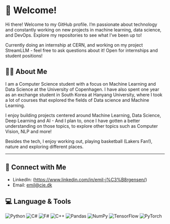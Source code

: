 # 👋 Welcome!

Hi there! Welcome to my GitHub profile. I’m passionate about technology and constantly working on new projects in machine learning, data science, and DevOps. Explore my repositories to see what I’ve been up to!

Currently doing an internship at CERN, and working on my project StreamLLM - feel free to ask questions about it!
Open for internships and student positions!


## 🧑‍💻 About Me

I am a Computer Science student with a focus on Machine Learning and Data Science at the University of Copenhagen. I have also spent one year as an exchange student in South Korea at Hanyang University, where I took a lot of courses that explored the fields of Data science and Machine Learning.

I enjoy building projects centered around Machine Learning, Data Science, Deep Learning and AI - And I plan to, once I have gotten a better understanding on those topics, to explore other topics such as Computer Vision, NLP and more! 

Besides the tech, I enjoy working out, playing basketball (Lakers Fan!), nature and exploring different places.

---

## 🤝 Connect with Me

- LinkedIn: (https://www.linkedin.com/in/emil-j%C3%B8rgensen/)
- Email: emil@cje.dk

## 💻 Language & Tools
![Python](https://img.shields.io/badge/Python-3776AB?style=for-the-badge&logo=python&logoColor=white)
![C#](https://img.shields.io/badge/C%23-239120?style=for-the-badge&logo=c-sharp&logoColor=white)
![F#](https://img.shields.io/badge/F%23-378BBA?style=for-the-badge&logo=fsharp&logoColor=white)
![C++](https://img.shields.io/badge/C++-00599C?style=for-the-badge&logo=c%2B%2B&logoColor=white)
![Pandas](https://img.shields.io/badge/Pandas-150458?style=for-the-badge&logo=pandas&logoColor=white)
![NumPy](https://img.shields.io/badge/NumPy-013243?style=for-the-badge&logo=numpy&logoColor=white)
![TensorFlow](https://img.shields.io/badge/TensorFlow-FF6F00?style=for-the-badge&logo=tensorflow&logoColor=white)
![PyTorch](https://img.shields.io/badge/PyTorch-EE4C2C?style=for-the-badge&logo=pytorch&logoColor=white)


